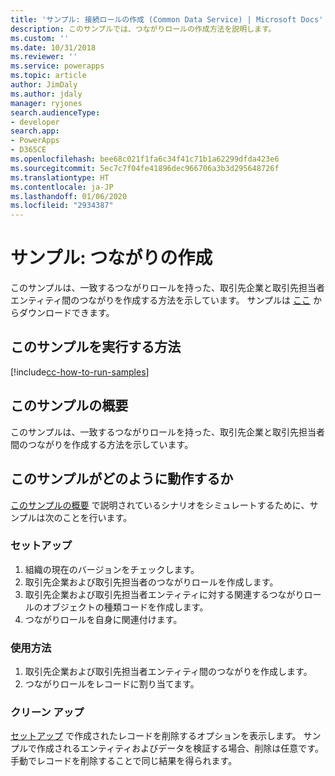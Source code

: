```yaml
---
title: 'サンプル: 接続ロールの作成 (Common Data Service) | Microsoft Docs'
description: このサンプルでは、つながりロールの作成方法を説明します。
ms.custom: ''
ms.date: 10/31/2018
ms.reviewer: ''
ms.service: powerapps
ms.topic: article
author: JimDaly
ms.author: jdaly
manager: ryjones
search.audienceType:
- developer
search.app:
- PowerApps
- D365CE
ms.openlocfilehash: bee68c021f1fa6c34f41c71b1a62299dfda423e6
ms.sourcegitcommit: 5ec7c7f04fe41896dec966706a3b3d295648726f
ms.translationtype: HT
ms.contentlocale: ja-JP
ms.lasthandoff: 01/06/2020
ms.locfileid: "2934387"
---
```

# <a name="sample-create-a-connection"></a>サンプル: つながりの作成

このサンプルは、一致するつながりロールを持った、取引先企業と取引先担当者エンティティ間のつながりを作成する方法を示しています。 サンプルは [ここ](https://github.com/Microsoft/PowerApps-Samples/tree/master/cds/orgsvc/C%23/ConnectionEarlyBound) からダウンロードできます。 
  
## <a name="how-to-run-this-sample"></a>このサンプルを実行する方法

[!include[cc-how-to-run-samples](../../includes/cc-how-to-run-samples.md)]

## <a name="what-this-sample-does"></a>このサンプルの概要

このサンプルは、一致するつながりロールを持った、取引先企業と取引先担当者間のつながりを作成する方法を示しています。  

## <a name="how-this-sample-works"></a>このサンプルがどのように動作するか

[このサンプルの概要](#what-this-sample-does) で説明されているシナリオをシミュレートするために、サンプルは次のことを行います。

### <a name="setup"></a>セットアップ

1. 組織の現在のバージョンをチェックします。
2. 取引先企業および取引先担当者のつながりロールを作成します。
3. 取引先企業および取引先担当者エンティティに対する関連するつながりロールのオブジェクトの種類コードを作成します。
4. つながりロールを自身に関連付けます。

### <a name="demonstrate"></a>使用方法

1. 取引先企業および取引先担当者エンティティ間のつながりを作成します。 
2. つながりロールをレコードに割り当てます。

### <a name="clean-up"></a>クリーン アップ

[セットアップ](#setup) で作成されたレコードを削除するオプションを表示します。 サンプルで作成されるエンティティおよびデータを検証する場合、削除は任意です。 手動でレコードを削除することで同じ結果を得られます。
